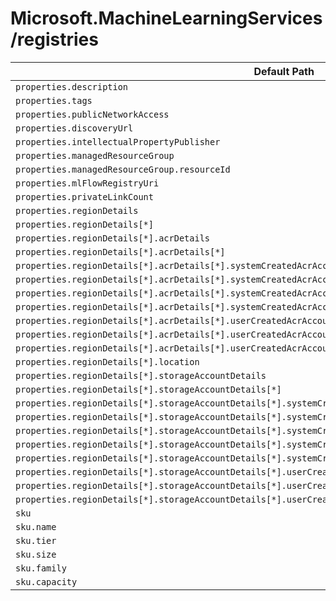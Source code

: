 # Microsoft.MachineLearningServices/registries

| Default Path | Alias |
|---|---|
| `properties.description` | `Microsoft.MachineLearningServices/registries/description` |
| `properties.tags` | `Microsoft.MachineLearningServices/registries/tags` |
| `properties.publicNetworkAccess` | `Microsoft.MachineLearningServices/registries/publicNetworkAccess` |
| `properties.discoveryUrl` | `Microsoft.MachineLearningServices/registries/discoveryUrl` |
| `properties.intellectualPropertyPublisher` | `Microsoft.MachineLearningServices/registries/intellectualPropertyPublisher` |
| `properties.managedResourceGroup` | `Microsoft.MachineLearningServices/registries/managedResourceGroup` |
| `properties.managedResourceGroup.resourceId` | `Microsoft.MachineLearningServices/registries/managedResourceGroup.resourceId` |
| `properties.mlFlowRegistryUri` | `Microsoft.MachineLearningServices/registries/mlFlowRegistryUri` |
| `properties.privateLinkCount` | `Microsoft.MachineLearningServices/registries/privateLinkCount` |
| `properties.regionDetails` | `Microsoft.MachineLearningServices/registries/regionDetails` |
| `properties.regionDetails[*]` | `Microsoft.MachineLearningServices/registries/regionDetails[*]` |
| `properties.regionDetails[*].acrDetails` | `Microsoft.MachineLearningServices/registries/regionDetails[*].acrDetails` |
| `properties.regionDetails[*].acrDetails[*]` | `Microsoft.MachineLearningServices/registries/regionDetails[*].acrDetails[*]` |
| `properties.regionDetails[*].acrDetails[*].systemCreatedAcrAccount` | `Microsoft.MachineLearningServices/registries/regionDetails[*].acrDetails[*].systemCreatedAcrAccount` |
| `properties.regionDetails[*].acrDetails[*].systemCreatedAcrAccount.acrAccountSku` | `Microsoft.MachineLearningServices/registries/regionDetails[*].acrDetails[*].systemCreatedAcrAccount.acrAccountSku` |
| `properties.regionDetails[*].acrDetails[*].systemCreatedAcrAccount.armResourceId` | `Microsoft.MachineLearningServices/registries/regionDetails[*].acrDetails[*].systemCreatedAcrAccount.armResourceId` |
| `properties.regionDetails[*].acrDetails[*].systemCreatedAcrAccount.armResourceId.resourceId` | `Microsoft.MachineLearningServices/registries/regionDetails[*].acrDetails[*].systemCreatedAcrAccount.armResourceId.resourceId` |
| `properties.regionDetails[*].acrDetails[*].userCreatedAcrAccount` | `Microsoft.MachineLearningServices/registries/regionDetails[*].acrDetails[*].userCreatedAcrAccount` |
| `properties.regionDetails[*].acrDetails[*].userCreatedAcrAccount.armResourceId` | `Microsoft.MachineLearningServices/registries/regionDetails[*].acrDetails[*].userCreatedAcrAccount.armResourceId` |
| `properties.regionDetails[*].acrDetails[*].userCreatedAcrAccount.armResourceId.resourceId` | `Microsoft.MachineLearningServices/registries/regionDetails[*].acrDetails[*].userCreatedAcrAccount.armResourceId.resourceId` |
| `properties.regionDetails[*].location` | `Microsoft.MachineLearningServices/registries/regionDetails[*].location` |
| `properties.regionDetails[*].storageAccountDetails` | `Microsoft.MachineLearningServices/registries/regionDetails[*].storageAccountDetails` |
| `properties.regionDetails[*].storageAccountDetails[*]` | `Microsoft.MachineLearningServices/registries/regionDetails[*].storageAccountDetails[*]` |
| `properties.regionDetails[*].storageAccountDetails[*].systemCreatedStorageAccount` | `Microsoft.MachineLearningServices/registries/regionDetails[*].storageAccountDetails[*].systemCreatedStorageAccount` |
| `properties.regionDetails[*].storageAccountDetails[*].systemCreatedStorageAccount.armResourceId` | `Microsoft.MachineLearningServices/registries/regionDetails[*].storageAccountDetails[*].systemCreatedStorageAccount.armResourceId` |
| `properties.regionDetails[*].storageAccountDetails[*].systemCreatedStorageAccount.armResourceId.resourceId` | `Microsoft.MachineLearningServices/registries/regionDetails[*].storageAccountDetails[*].systemCreatedStorageAccount.armResourceId.resourceId` |
| `properties.regionDetails[*].storageAccountDetails[*].systemCreatedStorageAccount.storageAccountHnsEnabled` | `Microsoft.MachineLearningServices/registries/regionDetails[*].storageAccountDetails[*].systemCreatedStorageAccount.storageAccountHnsEnabled` |
| `properties.regionDetails[*].storageAccountDetails[*].systemCreatedStorageAccount.storageAccountType` | `Microsoft.MachineLearningServices/registries/regionDetails[*].storageAccountDetails[*].systemCreatedStorageAccount.storageAccountType` |
| `properties.regionDetails[*].storageAccountDetails[*].userCreatedStorageAccount` | `Microsoft.MachineLearningServices/registries/regionDetails[*].storageAccountDetails[*].userCreatedStorageAccount` |
| `properties.regionDetails[*].storageAccountDetails[*].userCreatedStorageAccount.armResourceId` | `Microsoft.MachineLearningServices/registries/regionDetails[*].storageAccountDetails[*].userCreatedStorageAccount.armResourceId` |
| `properties.regionDetails[*].storageAccountDetails[*].userCreatedStorageAccount.armResourceId.resourceId` | `Microsoft.MachineLearningServices/registries/regionDetails[*].storageAccountDetails[*].userCreatedStorageAccount.armResourceId.resourceId` |
| `sku` | `Microsoft.MachineLearningServices/registries/sku` |
| `sku.name` | `Microsoft.MachineLearningServices/registries/sku.name` |
| `sku.tier` | `Microsoft.MachineLearningServices/registries/sku.tier` |
| `sku.size` | `Microsoft.MachineLearningServices/registries/sku.size` |
| `sku.family` | `Microsoft.MachineLearningServices/registries/sku.family` |
| `sku.capacity` | `Microsoft.MachineLearningServices/registries/sku.capacity` |

